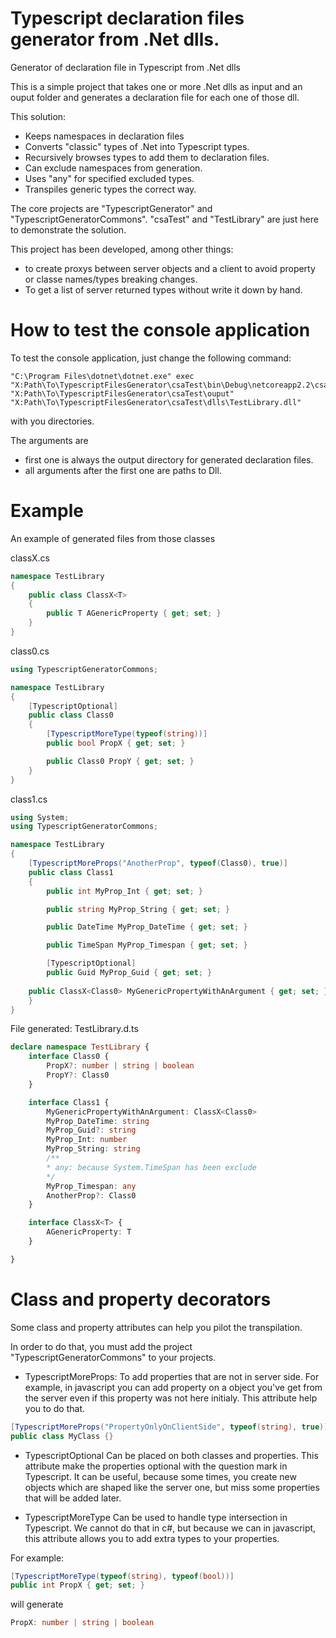 # Typescript declaration files generator from .Net dlls.
Generator of declaration file in Typescript from .Net dlls 

This is a simple project that takes one or more .Net dlls as input and an ouput folder and generates a declaration file for each one of those dll.

This solution:
* Keeps namespaces in declaration files
* Converts "classic" types of .Net into Typescript types.
* Recursively browses types to add them to declaration files.
* Can exclude namespaces from generation.
* Uses "any" for specified excluded types.
* Transpiles generic types the correct way.

The core projects are "TypescriptGenerator" and "TypescriptGeneratorCommons". "csaTest" and "TestLibrary" are just here to demonstrate the solution.

This project has been developed, among other things:
* to create proxys between server objects and a client to avoid property or classe names/types breaking changes.
* To get a list of server returned types without write it down by hand.

# How to test the console application
To test the console application, just change the following command:
```
"C:\Program Files\dotnet\dotnet.exe" exec "X:Path\To\TypescriptFilesGenerator\csaTest\bin\Debug\netcoreapp2.2\csaTest.dll" "X:Path\To\TypescriptFilesGenerator\csaTest\ouput" "X:Path\To\TypescriptFilesGenerator\csaTest\dlls\TestLibrary.dll"
```
with you directories.

The arguments are 
* first one is always the output directory for generated declaration files.
* all arguments after the first one are paths to Dll.

# Example
An example of generated files from those classes

classX.cs
```C#
namespace TestLibrary
{
    public class ClassX<T>
    {
        public T AGenericProperty { get; set; }
    }
}
```

class0.cs
```C#
using TypescriptGeneratorCommons;

namespace TestLibrary
{
    [TypescriptOptional]
    public class Class0
    {
        [TypescriptMoreType(typeof(string))]
        public bool PropX { get; set; }

        public Class0 PropY { get; set; }
    }
}

```

class1.cs
```C#
using System;
using TypescriptGeneratorCommons;

namespace TestLibrary
{
    [TypescriptMoreProps("AnotherProp", typeof(Class0), true)]
    public class Class1
    {
        public int MyProp_Int { get; set; }

        public string MyProp_String { get; set; }

        public DateTime MyProp_DateTime { get; set; }

        public TimeSpan MyProp_Timespan { get; set; }

        [TypescriptOptional]
        public Guid MyProp_Guid { get; set; }
	
	public ClassX<Class0> MyGenericPropertyWithAnArgument { get; set; }
    }
}
```

File generated: TestLibrary.d.ts
```Typescript
declare namespace TestLibrary {
	interface Class0 {
		PropX?: number | string | boolean
		PropY?: Class0
	}

	interface Class1 {
		MyGenericPropertyWithAnArgument: ClassX<Class0>
		MyProp_DateTime: string
		MyProp_Guid?: string
		MyProp_Int: number
		MyProp_String: string
		/**
		* any: because System.TimeSpan has been exclude
		*/
		MyProp_Timespan: any
		AnotherProp?: Class0
	}

	interface ClassX<T> {
		AGenericProperty: T
	}

}


```

# Class and property decorators

Some class and property attributes can help you pilot the transpilation.

In order to do that, you must add the project "TypescriptGeneratorCommons" to your projects.

* TypescriptMoreProps:
To add properties that are not in server side. For example, in javascript you can add property on a object you've get from the server even if this property was not here initialy. This attribute help you to do that.

```C#
[TypescriptMoreProps("PropertyOnlyOnClientSide", typeof(string), true)]
public class MyClass {}
```

* TypescriptOptional
Can be placed on both classes and properties. This attribute make the properties optional with the question mark in Typescript. It can be useful, because some times, you create new objects which are shaped like the server one, but miss some properties that will be added later.

* TypescriptMoreType
Can be used to handle type intersection in Typescript. We cannot do that in c#, but because we can in javascript, this attribute allows you to add extra types to your properties.

For example:
```C#
[TypescriptMoreType(typeof(string), typeof(bool))]
public int PropX { get; set; }
```
will generate
```Typescript
PropX: number | string | boolean
```




